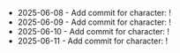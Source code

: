 - 2025-06-08 - Add commit for character: !
- 2025-06-09 - Add commit for character: !
- 2025-06-10 - Add commit for character: !
- 2025-06-11 - Add commit for character: !
